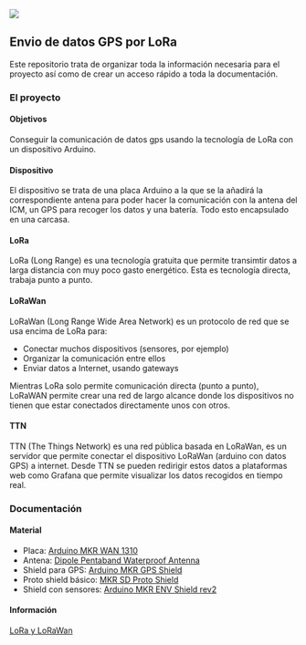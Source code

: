 ![](https://i.imgur.com/vaOZJTO.png)
## Envio de datos GPS por LoRa

Este repositorio trata de organizar toda la información necesaria para el proyecto así como de crear un acceso rápido a toda la documentación.

### El proyecto
#### Objetivos
Conseguir la comunicación de datos gps usando la tecnología de LoRa con un dispositivo Arduino.
#### Dispositivo
El dispositivo se trata de una placa Arduino a la que se la añadirá la correspondiente antena para poder hacer la comunicación con la antena del ICM, un GPS para recoger los datos y una batería. Todo esto encapsulado en una carcasa.
#### LoRa
LoRa (Long Range) es una tecnología gratuita que permite transimtir datos a larga distancia con muy poco gasto energético.
Esta es tecnología directa, trabaja punto a punto.
#### LoRaWan
LoRaWan (Long Range Wide Area Network) es un protocolo de red que se usa encima de LoRa para:
- Conectar muchos dispositivos (sensores, por ejemplo)
- Organizar la comunicación entre ellos
- Enviar datos a Internet, usando gateways

Mientras LoRa solo permite comunicación directa (punto a punto), LoRaWAN permite crear una red de largo alcance donde los dispositivos no tienen que estar conectados directamente unos con otros.
#### TTN
TTN (The Things Network) es una red pública basada en LoRaWan, es un servidor que permite conectar el dispositivo LoRaWan (arduino con datos GPS) a internet. Desde TTN se pueden redirigir estos datos a plataformas web como Grafana que permite visualizar los datos recogidos en tiempo real.
### Documentación
#### Material
- Placa: [Arduino MKR WAN 1310](https://store.arduino.cc/en-es/products/arduino-mkr-wan-1310?variant=35571180830871)
- Antena: [Dipole Pentaband Waterproof Antenna](https://store.arduino.cc/en-es/products/dipole-pentaband-waterproof-antenna?variant=35453906059415)
- Shield para GPS: [Arduino MKR GPS Shield](https://store.arduino.cc/en-es/products/arduino-mkr-gps-shield?variant=35572093649047)
- Proto shield básico: [MKR SD Proto Shield](https://store.arduino.cc/en-es/products/mkr-sd-proto-shield?variant=35572111081623)
- Shield con sensores: [Arduino MKR ENV Shield rev2](https://store.arduino.cc/en-es/products/arduino-mkr-env-shield-rev2?variant=40027689779351)

#### Información
[LoRa y LoRaWan](https://www.vencoel.com/que-es-lora-como-funciona-y-caracteristicas-principales/#:~:text=creada%20por%20Helium-,Conclusi%C3%B3n,ciudad%2C%20su%20comportamiento%20es%20excepcional.)
